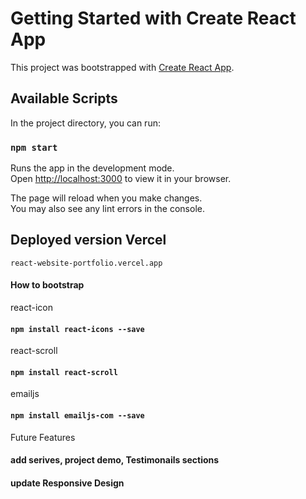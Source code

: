 # Getting Started with Create React App

This project was bootstrapped with [Create React App](https://github.com/facebook/create-react-app).

## Available Scripts

In the project directory, you can run:

### `npm start`

Runs the app in the development mode.\
Open [http://localhost:3000](http://localhost:3000) to view it in your browser.

The page will reload when you make changes.\
You may also see any lint errors in the console. 


## Deployed version Vercel

`react-website-portfolio.vercel.app`

#### How to bootstrap


react-icon
#### `npm install react-icons --save`

react-scroll
#### `npm install react-scroll`

emailjs
#### `npm install emailjs-com --save`

Future Features

####  add serives, project demo, Testimonails sections
####  update Responsive Design






